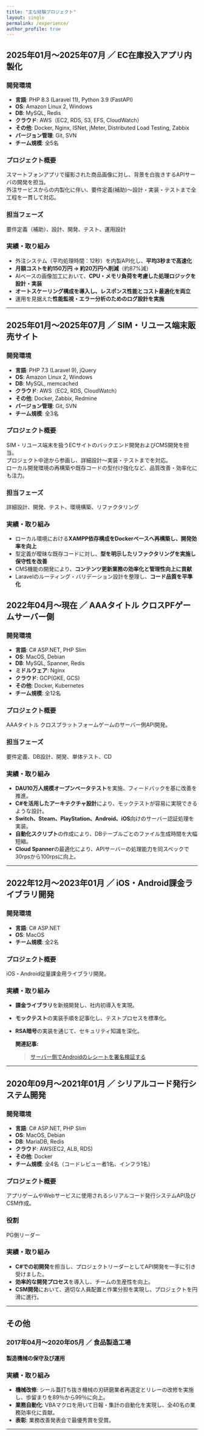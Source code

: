 ```yaml
---
title: "主な経験プロジェクト"
layout: single
permalink: /experience/
author_profile: true
---
```


## 2025年01月～2025年07月 ／ EC在庫投入アプリ内製化

### 開発環境

- **言語**: PHP 8.3 (Laravel 11), Python 3.9 (FastAPI)
- **OS**: Amazon Linux 2, Windows
- **DB**: MySQL, Redis
- **クラウド**: AWS（EC2, RDS, S3, EFS, CloudWatch）
- **その他**: Docker, Nginx, ISNet, jMeter, Distributed Load Testing, Zabbix
- **バージョン管理**: Git, SVN
- **チーム規模**: 全5名

### プロジェクト概要

スマートフォンアプリで撮影された商品画像に対し、背景を白抜きするAPIサーバの開発を担当。  
外注サービスからの内製化に伴い、要件定義(補助)〜設計・実装・テストまで全工程を一貫して対応。

### 担当フェーズ

要件定義（補助）、設計、開発、テスト、運用設計

### 実績・取り組み

- 外注システム（平均処理時間：12秒）を内製API化し、**平均3秒まで高速化**
- **月額コストを約150万円 → 約20万円へ削減**（約87%減）
- AIベースの画像加工において、**CPU・メモリ負荷を考慮した処理ロジックを設計・実装**
- **オートスケーリング構成を導入し、レスポンス性能とコスト最適化を両立**
- 運用を見据えた**性能監視・エラー分析のためのログ設計を実施**

---

## 2025年01月～2025年07月 ／ SIM・リユース端末販売サイト

### 開発環境

- **言語**: PHP 7.3 (Laravel 9), jQuery
- **OS**: Amazon Linux 2, Windows
- **DB**: MySQL, memcached
- **クラウド**: AWS（EC2, RDS, CloudWatch）
- **その他**: Docker, Zabbix, Redmine
- **バージョン管理**: Git, SVN
- **チーム規模**: 全3名

### プロジェクト概要

SIM・リユース端末を扱うECサイトのバックエンド開発およびCMS開発を担当。  
プロジェクト中途から参画し、詳細設計〜実装・テストまでを対応。  
ローカル開発環境の再構築や既存コードの型付け強化など、品質改善・効率化にも注力。

### 担当フェーズ

詳細設計、開発、テスト、環境構築、リファクタリング

### 実績・取り組み

- ローカル環境における**XAMPP依存構成をDockerベースへ再構築し、開発効率を向上**
- 型定義が曖昧な既存コードに対し、**型を明示したリファクタリングを実施し保守性を改善**
- CMS機能の開発により、**コンテンツ更新業務の効率化と管理性向上に貢献**
- Laravelのルーティング・バリデーション設計を整理し、**コード品質を平準化**


## 2022年04月～現在 ／ AAAタイトル クロスPFゲームサーバー側

### 開発環境

- **言語**: C# ASP.NET, PHP Slim
- **OS**: MacOS, Debian
- **DB**: MySQL, Spanner, Redis
- **ミドルウェア**: Nginx
- **クラウド**: GCP(GKE, GCS)
- **その他**: Docker, Kubernetes
- **チーム規模**: 全12名

### プロジェクト概要

AAAタイトル クロスプラットフォームゲームのサーバー側API開発。

### 担当フェーズ

要件定義、DB設計、開発、単体テスト、CD

### 実績・取り組み

- **DAU10万人規模オープンベータテスト**を実施、フィードバックを基に改善を推進。
- **C#を活用したアーキテクチャ設計**により、モックテストが容易に実現できるような設計。
- **Switch、Steam、PlayStation、Android、iOS**向けのサーバー認証処理を実装。
- **自動化スクリプト**の作成により、DBテーブルごとのファイル生成時間を大幅短縮。
- **Cloud Spanner**の最適化により、APIサーバーの処理能力を同スペックで30rpsから100rpsに向上。

---

## 2022年12月～2023年01月 ／ iOS・Android課金ライブラリ開発

### 開発環境

- **言語**: C# ASP.NET
- **OS**: MacOS
- **チーム規模**: 全2名

### プロジェクト概要

iOS・Android従量課金用ライブラリ開発。

### 実績・取り組み

- **課金ライブラリ**を新規開発し、社内初導入を実現。
- **モックテスト**の実装手順を記事化し、テストプロセスを標準化。
- **RSA暗号**の実装を通じて、セキュリティ知識を深化。

  **関連記事:**

  > [サーバー側でAndroidのレシートを署名検証する](https://qiita.com/simoyama2323/items/cdbb45031bbef405bd25)


---

## 2020年09月～2021年01月 ／ シリアルコード発行システム開発

### 開発環境

- **言語**: C# ASP.NET, PHP Slim
- **OS**: MacOS, Debian
- **DB**: MariaDB, Redis
- **クラウド**: AWS(EC2, ALB, RDS)
- **その他**: Docker
- **チーム規模**: 全4名（コードレビュー者1名、インフラ1名）

### プロジェクト概要

アプリゲームやWebサービスに使用されるシリアルコード発行システムAPI及びCSM作成。

### 役割

PG側リーダー

### 実績・取り組み

- **C#での初開発**を担当し、プロジェクトリーダーとしてAPI開発を一手に引き受けました。
- **効率的な開発プロセス**を導入し、チームの生産性を向上。
- **CSM開発**において、適切な人員配置と作業分担を実現し、プロジェクトを円滑に進行。

---

## その他

### 2017年04月～2020年05月 ／ 食品製造工場
#### 製造機械の保守及び運用

### 実績・取り組み

- **機械改修**: シール蓋打ち抜き機械の刃研磨業者再選定とリレーの改修を実施し、歩留まりを89％から99％に向上。
- **業務自動化**: VBAマクロを用いて日報・集計の自動化を実現し、全40名の業務効率化に貢献。
- **表彰**: 業務改善発表会で最優秀賞を受賞。

---

<!-- **転職活動中です。**

**採用をご検討いただける企業様がございましたら、[こちら]({{ site.baseurl }}/self/)からご連絡ください。** -->